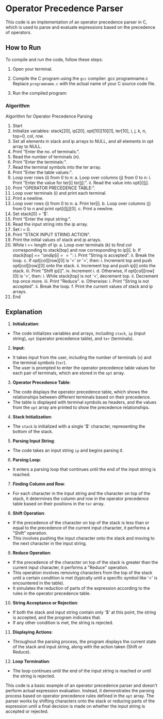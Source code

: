 # Operator Precedence Parser

This code is an implementation of an operator precedence parser in C, which is used to parse and evaluate expressions based on the precedence of operators.

## How to Run

To compile and run the code, follow these steps:

1. Open your terminal.
2. Compile the C program using the `gcc` compiler:
gcc programname.c
Replace `programname.c` with the actual name of your C source code file.

3. Run the compiled program:

### Algorithm 

 Algorithm for Operator Precedence Parsing

1. Start
2. Initialize variables: stack[20], ip[20], opt[10][10][1], ter[10], i, j, k, n, top=0, col, row.
3. Set all elements in stack and ip arrays to NULL, and all elements in opt array to NULL.
4. Print "Enter the no. of terminals:".
5. Read the number of terminals (n).
6. Print "Enter the terminals:".
7. Read the terminal symbols into the ter array.
8. Print "Enter the table values:".
9. Loop over rows (i) from 0 to n:
   a. Loop over columns (j) from 0 to n:
      i. Print "Enter the value for ter[i] ter[j]:".
      ii. Read the value into opt[i][j].
10. Print "OPERATOR PRECEDENCE TABLE:".
11. Loop over terminals (i) and print each terminal.
12. Print a newline.
13. Loop over rows (i) from 0 to n:
   a. Print ter[i].
   b. Loop over columns (j) from 0 to n and print opt[i][j][0].
   c. Print a newline.
14. Set stack[0] = '$'.
15. Print "Enter the input string:".
16. Read the input string into the ip array.
17. Set i = 0.
18. Print "STACK                INPUT STRING                ACTION".
19. Print the initial values of stack and ip arrays.
20. While i <= length of ip:
    a. Loop over terminals (k) to find col corresponding to stack[top] and row corresponding to ip[i].
    b. If stack[top] == '$' and ip[i] == '$':
          i. Print "String is accepted".
          ii. Break the loop.
    c. If opt[col][row][0] is '<' or '=', then:
          i. Increment top and push opt[col][row][0] onto the stack.
          ii. Increment top and push ip[i] onto the stack.
          iii. Print "Shift ip[i]".
          iv. Increment i.
    d. Otherwise, if opt[col][row][0] is '>', then:
          i. While stack[top] is not '<', decrement top.
          ii. Decrement top once more.
          iii. Print "Reduce".
    e. Otherwise:
          i. Print "String is not accepted".
          ii. Break the loop.
    f. Print the current values of stack and ip arrays.
21. End



## Explanation

1. **Initialization**:
- The code initializes variables and arrays, including `stack`, `ip` (input string), `opt` (operator precedence table), and `ter` (terminals).

2. **Input**:
- It takes input from the user, including the number of terminals (`n`) and the terminal symbols (`ter`).
- The user is prompted to enter the operator precedence table values for each pair of terminals, which are stored in the `opt` array.

3. **Operator Precedence Table**:
- The code displays the operator precedence table, which shows the relationships between different terminals based on their precedence.
- The table is displayed with terminal symbols as headers, and the values from the `opt` array are printed to show the precedence relationships.

4. **Stack Initialization**:
- The `stack` is initialized with a single '$' character, representing the bottom of the stack.

5. **Parsing Input String**:
- The code takes an input string `ip` and begins parsing it.

6. **Parsing Loop**:
- It enters a parsing loop that continues until the end of the input string is reached.

7. **Finding Column and Row**:
- For each character in the input string and the character on top of the stack, it determines the column and row in the operator precedence table based on their positions in the `ter` array.

8. **Shift Operation**:
- If the precedence of the character on top of the stack is less than or equal to the precedence of the current input character, it performs a "Shift" operation.
- This involves pushing the input character onto the stack and moving to the next character in the input string.

9. **Reduce Operation**:
- If the precedence of the character on top of the stack is greater than the current input character, it performs a "Reduce" operation.
- This operation involves removing characters from the top of the stack until a certain condition is met (typically until a specific symbol like '<' is encountered in the table).
- It simulates the reduction of parts of the expression according to the rules in the operator precedence table.

10. **String Acceptance or Rejection**:

 - If both the stack and input string contain only '$' at this point, the string is accepted, and the program indicates that.
 - If any other condition is met, the string is rejected.

11. **Displaying Actions**:

 - Throughout the parsing process, the program displays the current state of the stack and input string, along with the action taken (Shift or Reduce).

12. **Loop Termination**:
 - The loop continues until the end of the input string is reached or until the string is rejected.

This code is a basic example of an operator precedence parser and doesn't perform actual expression evaluation. Instead, it demonstrates the parsing process based on operator precedence rules defined in the `opt` array. The parser works by shifting characters onto the stack or reducing parts of the expression until a final decision is made on whether the input string is accepted or rejected.

